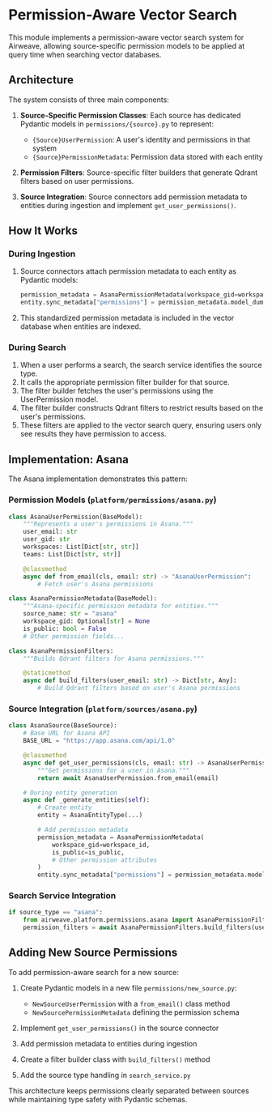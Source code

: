 # Permission-Aware Vector Search

This module implements a permission-aware vector search system for Airweave, allowing source-specific permission models to be applied at query time when searching vector databases.

## Architecture

The system consists of three main components:

1. **Source-Specific Permission Classes**: Each source has dedicated Pydantic models in `permissions/{source}.py` to represent:
   - `{Source}UserPermission`: A user's identity and permissions in that system
   - `{Source}PermissionMetadata`: Permission data stored with each entity

2. **Permission Filters**: Source-specific filter builders that generate Qdrant filters based on user permissions.

3. **Source Integration**: Source connectors add permission metadata to entities during ingestion and implement `get_user_permissions()`.

## How It Works

### During Ingestion

1. Source connectors attach permission metadata to each entity as Pydantic models:
   ```python
   permission_metadata = AsanaPermissionMetadata(workspace_gid=workspace_id, ...)
   entity.sync_metadata["permissions"] = permission_metadata.model_dump()
   ```

2. This standardized permission metadata is included in the vector database when entities are indexed.

### During Search

1. When a user performs a search, the search service identifies the source type.
2. It calls the appropriate permission filter builder for that source.
3. The filter builder fetches the user's permissions using the UserPermission model.
4. The filter builder constructs Qdrant filters to restrict results based on the user's permissions.
5. These filters are applied to the vector search query, ensuring users only see results they have permission to access.

## Implementation: Asana

The Asana implementation demonstrates this pattern:

### Permission Models (`platform/permissions/asana.py`)

```python
class AsanaUserPermission(BaseModel):
    """Represents a user's permissions in Asana."""
    user_email: str
    user_gid: str
    workspaces: List[Dict[str, str]]
    teams: List[Dict[str, str]]

    @classmethod
    async def from_email(cls, email: str) -> "AsanaUserPermission":
        # Fetch user's Asana permissions

class AsanaPermissionMetadata(BaseModel):
    """Asana-specific permission metadata for entities."""
    source_name: str = "asana"
    workspace_gid: Optional[str] = None
    is_public: bool = False
    # Other permission fields...

class AsanaPermissionFilters:
    """Builds Qdrant filters for Asana permissions."""

    @staticmethod
    async def build_filters(user_email: str) -> Dict[str, Any]:
        # Build Qdrant filters based on user's Asana permissions
```

### Source Integration (`platform/sources/asana.py`)

```python
class AsanaSource(BaseSource):
    # Base URL for Asana API
    BASE_URL = "https://app.asana.com/api/1.0"

    @classmethod
    async def get_user_permissions(cls, email: str) -> AsanaUserPermission:
        """Get permissions for a user in Asana."""
        return await AsanaUserPermission.from_email(email)

    # During entity generation
    async def _generate_entities(self):
        # Create entity
        entity = AsanaEntityType(...)

        # Add permission metadata
        permission_metadata = AsanaPermissionMetadata(
            workspace_gid=workspace_id,
            is_public=is_public,
            # Other permission attributes
        )
        entity.sync_metadata["permissions"] = permission_metadata.model_dump()
```

### Search Service Integration

```python
if source_type == "asana":
    from airweave.platform.permissions.asana import AsanaPermissionFilters
    permission_filters = await AsanaPermissionFilters.build_filters(user_email=current_user.email)
```

## Adding New Source Permissions

To add permission-aware search for a new source:

1. Create Pydantic models in a new file `permissions/new_source.py`:
   - `NewSourceUserPermission` with a `from_email()` class method
   - `NewSourcePermissionMetadata` defining the permission schema

2. Implement `get_user_permissions()` in the source connector

3. Add permission metadata to entities during ingestion

4. Create a filter builder class with `build_filters()` method

5. Add the source type handling in `search_service.py`

This architecture keeps permissions clearly separated between sources while maintaining type safety with Pydantic schemas.
